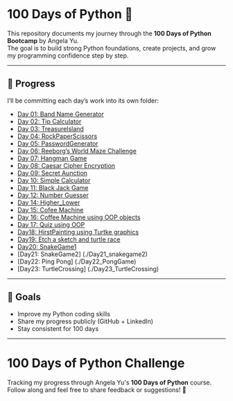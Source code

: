 
 
# 100 Days of Python 🚀

This repository documents my journey through the **100 Days of Python Bootcamp** by Angela Yu.  
The goal is to build strong Python foundations, create projects, and grow my programming confidence step by step.  

---

## 📅 Progress
I’ll be committing each day’s work into its own folder:

- [Day 01: Band Name Generator](./Day01_BandNameGenerator)  
- [Day 02: Tip Calculator](./Day02_TipCalculator)  
- [Day 03: TreasureIsland](./Day03_TreasureIsland)
- [Day 04: RockPaperScissors](./Day04_RockPaperScissors)
- [Day 05: PasswordGenerator](./Day05_PasswordGenerator)
- [Day 06: Reeborg’s World Maze Challenge](./Day06_MazeChallenge)
- [Day 07: Hangman Game](./Day07_Hangman)
- [Day 08: Caesar Cipher Encryption](./Day08_CaesarCipher)	
- [Day 09: Secret Aunction](./Day09_SecretAunction)
- [Day 10: Simple Calculator](./Day10_Calculator)
- [Day 11: Black Jack Game](./Day11_BlackJack)
- [Day 12: Number Guesser](./Day12_NumberGuesser)
- [Day 14: Higher_Lower](./Day14_HigherLowerGame)
- [Day 15: Cofee Machine](./Day15_CoffeeMachine)
- [Day 16: Coffee Machine using OOP objects](./Day16_OOPCoffeeMachine)
- [Day 17: Quiz using OOP](./Day17_Quizz)
- [Day18: HirstPainting using Turtke graphics](./Day18_HirstPainting)
- [Day19: Etch a sketch and turtle race](./Day19_TURTLEPROJECTS)
- [Day20: SnakeGame1](./Day20_snakegame)	
- [Day21: SnakeGame2] (./Day21_snakegame2)
- [Day22: Ping Pong] (./Day22_PongGame)
- [Day23: TurtleCrossing] (./Day23_TurtleCrossing)



---

## 🎯 Goals
- Improve my Python coding skills  
- Share my progress publicly (GitHub + LinkedIn)  
- Stay consistent for 100 days  

---

# 100 Days of Python Challenge  

Tracking my progress through Angela Yu's **100 Days of Python** course.  
Follow along and feel free to share feedback or suggestions! 🚀
